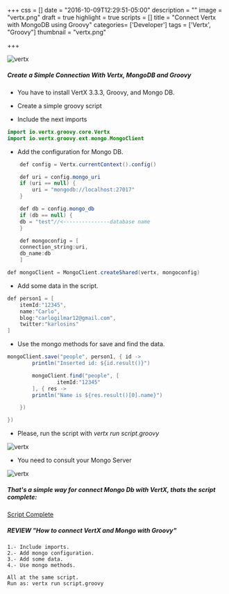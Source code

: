 +++
css = []
date = "2016-10-09T12:29:51-05:00"
description = ""
image = "vertx.png"
draft = true
highlight = true
scripts = []
title = "Connect Vertx with MongoDB using Groovy"
categories= ['Developer']
tags = ['Vertx', "Groovy"]
thumbnail = "vertx.png"

+++

![vertx](/vertx.png)

##### Create a Simple Connection With Vertx, MongoDB and Groovy

+ You have to install VertX 3.3.3, Groovy, and Mongo DB.

+ Create a simple groovy script

+ Include the next imports

```java
import io.vertx.groovy.core.Vertx
import io.vertx.groovy.ext.mongo.MongoClient
```

+ Add the configuration for Mongo DB.

``` java
	def config = Vertx.currentContext().config()

	def uri = config.mongo_uri
	if (uri == null) {
		uri = "mongodb://localhost:27017"
	}

	def db = config.mongo_db
	if (db == null) {
	db = "test"//<---------------database name
	}

	def mongoconfig = [
	connection_string:uri,
	db_name:db
	]

def mongoClient = MongoClient.createShared(vertx, mongoconfig)

```

+ Add some data in the script.

```java
def person1 = [
	itemId:"12345",
	name:"Carlo",
	blog:"carlogilmar12@gmail.com",
	twitter:"karlosins"
]
```

+ Use the mongo methods for save and find the data.


```java
mongoClient.save("people", person1, { id ->
		println("Inserted id: ${id.result()}")

		mongoClient.find("people", [
				itemId:"12345"
		], { res ->
		println("Name is ${res.result()[0].name}")

	})

})
```

+ Please, run the script with *vertx run script.groovy*

![vertx](/vertxdb2.png)

+ You need to consult your Mongo Server

![vertx](/vertxdb1.png)

##### That's a simple way for connect Mongo Db with VertX, thats the script complete:

[Script Complete](https://github.com/carlogilmar/ExamplesVertx/blob/master/server.groovy)


##### REVIEW "How to connect VertX and Mongo with Groovy"

```
1.- Include imports.
2.- Add mongo configuration.
3.- Add some data.
4.- Use mongo methods.

All at the same script.
Run as: vertx run script.groovy
```
